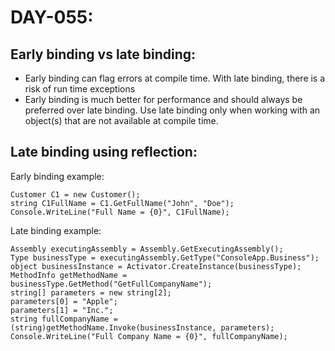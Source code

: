 # DAY-055:

## Early binding vs late binding:

- Early binding can flag errors at compile time. With late binding, there is a risk of run time exceptions
- Early binding is much better for performance and should always be preferred over late binding. Use late binding only when working with an object(s) that are not available at compile time.

## Late binding using reflection:

Early binding example:

```
Customer C1 = new Customer();
string C1FullName = C1.GetFullName("John", "Doe");
Console.WriteLine("Full Name = {0}", C1FullName);
```

Late binding example:

```
Assembly executingAssembly = Assembly.GetExecutingAssembly();
Type businessType = executingAssembly.GetType("ConsoleApp.Business");
object businessInstance = Activator.CreateInstance(businessType);
MethodInfo getMethodName = businessType.GetMethod("GetFullCompanyName");
string[] parameters = new string[2];
parameters[0] = "Apple";
parameters[1] = "Inc.";
string fullCompanyName = (string)getMethodName.Invoke(businessInstance, parameters);
Console.WriteLine("Full Company Name = {0}", fullCompanyName);
```


